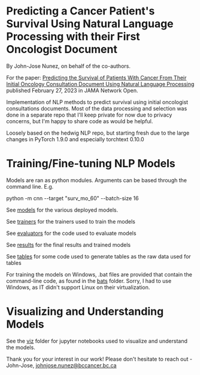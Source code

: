 # Predicting a Cancer Patient's Survival Using Natural Language Processing with their First Oncologist Document

By John-Jose Nunez, on behalf of the co-authors. 

For the paper: [Predicting the Survival of Patients With Cancer From Their Initial Oncology Consultation Document Using Natural Language Processing](https://jamanetwork.com/journals/jamanetworkopen/fullarticle/2801709) published February 27, 2023 in JAMA Network Open. 

Implementation of NLP methods to predict survival using initial oncologist consultations documents.
Most of the data processing and selection was done in a separate repo that I'll keep private for now due to privacy 
concerns, but I'm happy to share code as would be helpful. 

Loosely based on the hedwig NLP repo, but starting fresh due to the large changes
in PyTorch 1.9.0 and especially torchtext 0.10.0

# Training/Fine-tuning NLP Models

Models are ran as python modules. Arguments can be based through the command line. E.g.

python -m cnn --target "surv_mo_60" --batch-size 16

See [models](./models) for the various deployed models. 

See [trainers](./trainers) for the trainers used to train the models

See [evaluators](./evaluators) for the code used to evaluate models

See [results](./results) for the final results and trained models

See [tables](./results) for some code used to generate tables as the raw data used for tables

For training the models on Windows, .bat files are provided that contain the command-line code,
as found in the [bats](./bats) folder. Sorry, I had to use Windows, as IT didn't support Linux on their virtualization.

# Visualizing and Understanding Models

See the [viz](./viz) folder for jupyter notebooks used to visualize and understand the models.

Thank you for your interest in our work! Please don't hesitate to reach out - John-Jose, johnjose.nunez@bccancer.bc.ca

